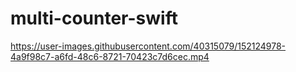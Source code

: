 # multi-counter-swift

https://user-images.githubusercontent.com/40315079/152124978-4a9f98c7-a6fd-48c6-8721-70423c7d6cec.mp4
